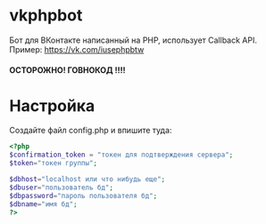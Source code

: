 # vkphpbot
Бот для ВКонтакте написанный на PHP, использует Callback API. Пример: https://vk.com/iusephpbtw
#### ОСТОРОЖНО! ГОВНОКОД !!!!
# Настройка
Создайте файл config.php и впишите туда:
``` php
<?php
$confirmation_token = "токен для подтверждения сервера";
$token="токен группы";

$dbhost="localhost или что нибудь еще";
$dbuser="пользователь бд";
$dbpassword="пароль пользователя бд";
$dbname="имя бд";
?>
```